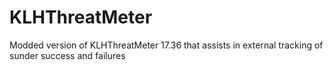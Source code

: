 # KLHThreatMeter
Modded version of KLHThreatMeter 17.36 that assists in external tracking of sunder success and failures


